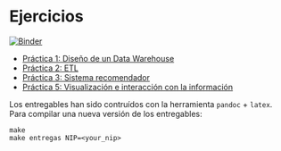 # Ejercicios

[![Binder](https://mybinder.org/badge_logo.svg)](https://mybinder.org/v2/gh/SureSRM/datawarehouse/exercises/master)

- [Práctica 1: Diseño de un Data Warehouse](/P1_Memoria.md)
- [Práctica 2: ETL](/P2_Memoria.md)
- [Práctica 3: Sistema recomendador](/P3_Memoria.md)
- [Práctica 5: Visualización e interacción con la información](/P5_Memoria.md)

Los entregables han sido contruídos con la herramienta `pandoc` + `latex`. Para compilar una nueva versión de los entregables:

```
make
make entregas NIP=<your_nip>
```
